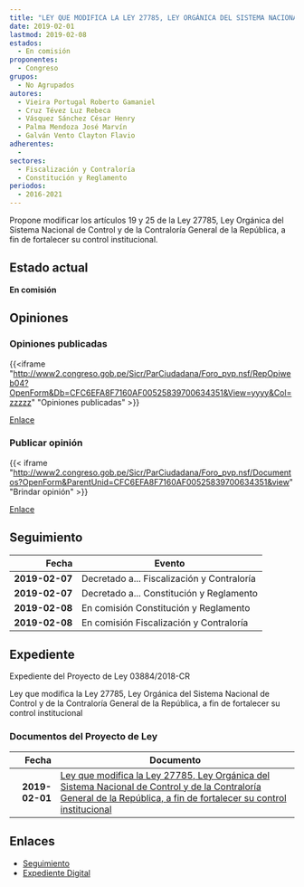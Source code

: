 ```yaml
---
title: "LEY QUE MODIFICA LA LEY 27785, LEY ORGÁNICA DEL SISTEMA NACIONAL DE CONTROL Y DE LA CONTRALORÍA GENERAL DE LA REPÚBLICA A FIN DE FORTALECER SU CONTROL INSTITUCIONAL"
date: 2019-02-01
lastmod: 2019-02-08
estados: 
  - En comisión
proponentes: 
  - Congreso
grupos: 
  - No Agrupados
autores: 
  - Vieira Portugal Roberto Gamaniel
  - Cruz Tévez Luz Rebeca
  - Vásquez Sánchez César Henry
  - Palma Mendoza José Marvín
  - Galván Vento Clayton Flavio
adherentes: 
  - 
sectores: 
  - Fiscalización y Contraloría
  - Constitución y Reglamento
periodos: 
  - 2016-2021
---
```


Propone modificar los artículos 19 y 25 de la Ley 27785, Ley Orgánica del Sistema Nacional de Control y de la Contraloría General de la República, a fin de fortalecer su control institucional.


## Estado actual

**En comisión**

## Opiniones

### Opiniones publicadas

{{<iframe "http://www2.congreso.gob.pe/Sicr/ParCiudadana/Foro_pvp.nsf/RepOpiweb04?OpenForm&Db=CFC6EFA8F7160AF00525839700634351&View=yyyy&Col=zzzzz" "Opiniones publicadas" >}}

[Enlace](http://www2.congreso.gob.pe/Sicr/ParCiudadana/Foro_pvp.nsf/RepOpiweb04?OpenForm&Db=CFC6EFA8F7160AF00525839700634351&View=yyyy&Col=zzzzz)
### Publicar opinión

{{< iframe "http://www2.congreso.gob.pe/Sicr/ParCiudadana/Foro_pvp.nsf/Documentos?OpenForm&ParentUnid=CFC6EFA8F7160AF00525839700634351&view" "Brindar opinión" >}}

[Enlace](http://www2.congreso.gob.pe/Sicr/ParCiudadana/Foro_pvp.nsf/Documentos?OpenForm&ParentUnid=CFC6EFA8F7160AF00525839700634351&view)

## Seguimiento

| Fecha | Evento |
|------:|--------|
| **2019-02-07** | Decretado a... Fiscalización y Contraloría|
| **2019-02-07** | Decretado a... Constitución y Reglamento|
| **2019-02-08** | En comisión Constitución y Reglamento|
| **2019-02-08** | En comisión Fiscalización y Contraloría|


## Expediente

Expediente del Proyecto de Ley 03884/2018-CR

Ley que modifica la Ley 27785, Ley Orgánica del Sistema Nacional de Control y de la Contraloría General de la República, a fin de fortalecer su control institucional


### Documentos del Proyecto de Ley

| Fecha | Documento |
|------:|--------|
| **2019-02-01** | [Ley que modifica la Ley 27785, Ley Orgánica del Sistema Nacional de Control y de la Contraloría General de la República, a fin de fortalecer su control institucional](http://www.leyes.congreso.gob.pe/Documentos/2016_2021/Proyectos_de_Ley_y_de_Resoluciones_Legislativas/PL0388420190201.pdf) |

## Enlaces 

- [Seguimiento](http://www2.congreso.gob.pe/Sicr/TraDocEstProc/CLProLey2016.nsf/f7fff46988ca05b1052578e100829cc7/33ea94a1fa34052b05258397005f8c88?OpenDocument)
- [Expediente Digital](http://www2.congreso.gob.pe/Sicr/TraDocEstProc/CLProLey2016.nsf/f7fff46988ca05b1052578e100829cc7/33ea94a1fa34052b05258397005f8c88?OpenDocument&Click=05257FB7005EB655.eb71d0cf91d8294e05256cdf006b5706/$Body/0.1C6C)
